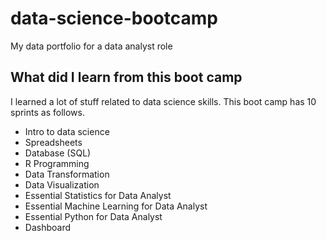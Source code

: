 # data-science-bootcamp
My data portfolio for a data analyst role

## What did I learn from this boot camp

I learned a lot of stuff related to data science skills. This boot camp has 10 sprints as follows.

- Intro to data science
- Spreadsheets
- Database (SQL)
- R Programming
- Data Transformation
- Data Visualization
- Essential Statistics for Data Analyst
- Essential Machine Learning for Data Analyst
- Essential Python for Data Analyst
- Dashboard
